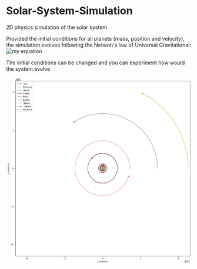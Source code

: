 # Solar-System-Simulation
2D physics simulation of the solar system.

Provided the initial conditions for all planets (mass, position and velocity), the simulation evolves following the Netwon's law of Universal Gravitational:
![my equation](https://latex.codecogs.com/gif.image?\dpi{110}F&space;=&space;\frac{Gm_1m_2}{r^2})

The initial conditions can be changed and you can experiment how would the system evolve

![alt_text](https://github.com/ygbuil/Solar-System-Simulation/blob/main/simulation_plot.png)

